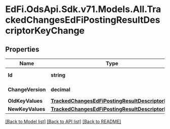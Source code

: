 # EdFi.OdsApi.Sdk.v71.Models.All.TrackedChangesEdFiPostingResultDescriptorKeyChange

## Properties

Name | Type | Description | Notes
------------ | ------------- | ------------- | -------------
**Id** | **string** | Resource identifier | [optional] 
**ChangeVersion** | **decimal** | Change version | [optional] 
**OldKeyValues** | [**TrackedChangesEdFiPostingResultDescriptorKey**](TrackedChangesEdFiPostingResultDescriptorKey.md) |  | [optional] 
**NewKeyValues** | [**TrackedChangesEdFiPostingResultDescriptorKey**](TrackedChangesEdFiPostingResultDescriptorKey.md) |  | [optional] 

[[Back to Model list]](../../README.md#documentation-for-models) [[Back to API list]](../../README.md#documentation-for-api-endpoints) [[Back to README]](../../README.md)

